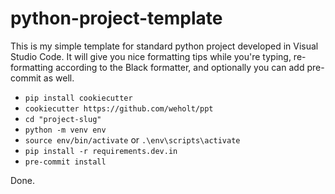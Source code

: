 # python-project-template

This is my simple template for standard python project developed in Visual Studio Code.
It will give you nice formatting tips while you're typing, re-formatting according to
the Black formatter, and optionally you can add pre-commit as well.

- `pip install cookiecutter`
- `cookiecutter https://github.com/weholt/ppt`
- `cd "project-slug"`
- `python -m venv env`
- `source env/bin/activate` or `.\env\scripts\activate`
- `pip install -r requirements.dev.in`
- `pre-commit install`

Done.
